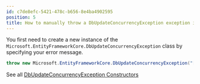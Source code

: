 ```yaml
---
id: c7de8efc-5421-478c-b656-8e4ba4902595
position: 5
title: How to manually throw a DbUpdateConcurrencyException exception in EF Core?
---
```


You first need to create a new instance of the `Microsoft.EntityFrameworkCore.DbUpdateConcurrencyException` class by specifying your error message.

```csharp
throw new Microsoft.EntityFrameworkCore.DbUpdateConcurrencyException("[Error Message]", new List<IUpdateEntry> { null }  );
```

See all [DbUpdateConcurrencyException Constructors](https://github.com/dotnet/efcore/blob/release/8.0/src/EFCore/DbUpdateConcurrencyException.cs)